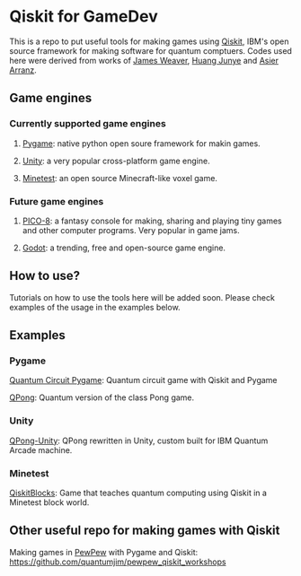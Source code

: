 # Qiskit for GameDev
This is a repo to put useful tools for making games using [Qiskit](https://github.com/Qiskit/qiskit), IBM's open source framework for making software for quantum comptuers. Codes used here were derived from works of [James Weaver](https://github.com/JavaFXpert), [Huang Junye](https://github.com/HuangJunye) and [Asier Arranz](https://github.com/asierarranz).

## Game engines
### Currently supported game engines
1. [Pygame](https://github.com/pygame/pygame): native python open soure framework for makin games.

1. [Unity](https://unity.com): a very popular cross-platform game engine.

1. [Minetest](https://github.com/minetest/minetest): an open source Minecraft-like voxel game.

### Future game engines
1. [PICO-8](https://www.lexaloffle.com/pico-8.php): a fantasy console for making, sharing and playing tiny games and other computer programs. Very popular in game jams.

1. [Godot](https://github.com/godotengine/godot): a trending, free and open-source game engine.

## How to use?
Tutorials on how to use the tools here will be added soon. Please check examples of the usage in the examples below.

## Examples
### Pygame
[Quantum Circuit Pygame](https://github.com/JavaFXpert/quantum-circuit-pygame): Quantum circuit game with Qiskit and Pygame

[QPong](https://github.com/HuangJunye/QPong): Quantum version of the class Pong game.

### Unity
[QPong-Unity](https://github.com/HuangJunye/QPong-Unity): QPong rewritten in Unity, custom built for IBM Quantum Arcade machine.

### Minetest
[QiskitBlocks](https://github.com/JavaFXpert/QiskitBlocks): Game that teaches quantum computing using Qiskit in a Minetest block world.


## Other useful repo for making games with Qiskit
Making games in [PewPew](https://pewpew.readthedocs.io/en/latest/pewpew10/overview.html) with Pygame and Qiskit: https://github.com/quantumjim/pewpew_qiskit_workshops
 
